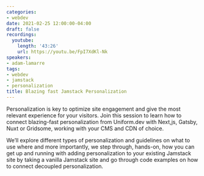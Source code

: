 ```yaml
---
categories:
- webdev
date: 2021-02-25 12:00:00-04:00
draft: false
recordings:
  youtube:
    length: '43:26'
    url: https://youtu.be/FpI7XdKl-Nk
speakers:
- adam-lamarre
tags:
- webdev
- jamstack
- personalization
title: Blazing fast Jamstack Personalization
---
```



Personalization is key to optimize site engagement and give the most relevant experience for your visitors. Join this session to learn how to connect blazing-fast personalization from Uniform.dev with Next,js, Gatsby, Nuxt or Gridsome, working with your CMS and CDN of choice.

We’ll explore different types of personalization and guidelines on what to use where and more importantly, we step through, hands-on, how you can get up and running with adding personalization to your existing Jamstack site by taking a vanilla Jamstack site and go through code examples on how to connect decoupled personalization.
